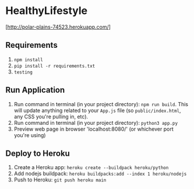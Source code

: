 # HealthyLifestyle
[http://polar-plains-74523.herokuapp.com/]
## Requirements
1. `npm install`
2. `pip install -r requirements.txt`
3. `testing`
## Run Application
1. Run command in terminal (in your project directory): `npm run build`. This will update anything related to your `App.js` file (so `public/index.html`, any CSS you're pulling in, etc).
2. Run command in terminal (in your project directory): `python3 app.py`
3. Preview web page in browser 'localhost:8080/' (or whichever port you're using)

## Deploy to Heroku
1. Create a Heroku app: `heroku create --buildpack heroku/python`
2. Add nodejs buildpack: `heroku buildpacks:add --index 1 heroku/nodejs`
3. Push to Heroku: `git push heroku main`

